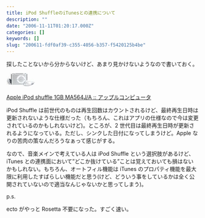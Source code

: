 ```yaml
---
title: iPod ShuffleのiTunesとの連携について
description: ""
date: "2006-11-11T01:20:17.000Z"
categories: []
keywords: []
slug: "200611-fdf0af39-c355-4056-b357-f5420125b4be"
---
```


探したことないから分からないけど、あまり見かけないようなので書いておく。

![](0__Z8s7SasV5wUWDqag.jpg)

[Apple iPod shuffle 1GB MA564J/A :: アップルコンピュータ](http://www.amazon.co.jp/gp/redirect.html%3FASIN=B000FSBJO8%26tag=mrchildrenonl-22%26lcode=xm2%26cID=2025%26ccmID=165953%26location=/o/ASIN/B000FSBJO8%253FSubscriptionId=02ZH6J1W0649DTNS6002)

iPod Shuffle は前世代のものは再生回数はカウントされるけど、最終再生日時は更新されないような仕様だった（もちろん、これはアプリの仕様なので今は変更されているのかもしれないけど)。ところが、2 世代目は最終再生日時が更新されるようになっている。ただし、シンクした日付になってしまうけど。Apple なりの苦肉の策なんだろうなぁって感じがする。

なので、音楽メインで考えている人は iPod Shuffle という選択肢があるけど、iTunes との連携面において”どこか抜けている”ことは覚えておいても損はないかもしれない。もちろん、オートフィル機能は iTunes のプロパティ機能を最大限に利用したすばらしい機能だと思う(けど、どういう事をしているかは全く公開されていないので適当なんじゃないかと思ってしまう)。

p.s.

ecto がやっと Rosetta 不要になった。すごく速い。
